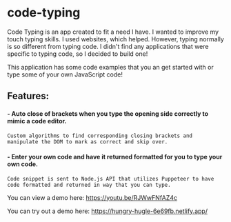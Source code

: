# code-typing

Code Typing is an app created to fit a need I have. I wanted to improve my touch typing skills. I used websites, which helped. However, typing normally is so different from typing code. I didn't find any applications that were specific to typing code, so I decided to build one!

This application has some code examples that you an get started with or type some of your own JavaScript code!

## Features:
  #### - Auto close of brackets when you type the opening side correctly to mimic a code editor.
    Custom algorithms to find corresponding closing brackets and manipulate the DOM to mark as correct and skip over.
  #### - Enter your own code and have it returned formatted for you to type your own code. 
    Code snippet is sent to Node.js API that utilizes Puppeteer to have code formatted and returned in way that you can type.
  
  
  
You can view a demo here:
  https://youtu.be/RJWwFNfAZ4c

You can try out a demo here:
  https://hungry-hugle-6e69fb.netlify.app/
